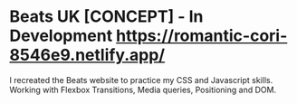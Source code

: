 # Beats UK  [CONCEPT] - In Development https://romantic-cori-8546e9.netlify.app/

I recreated the Beats website to practice my CSS and Javascript skills. Working with Flexbox Transitions, Media queries, Positioning and DOM.

